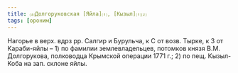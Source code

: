 ```yaml
---
title: ⒜Долгоруковская [Яйла]⒯, [Кызыл]⒯⒵
tags: [ороним]
---
```


Нагорье в верх. вдрз рр. Салгир и Бурульча, к С от возв. Тырке, к З от
Караби-яйлы – 1) по фамилии землевладельцев, потомков князя В.М. Долгорукова,
полководца Крымской операции 1771 г.; 2) по пещ. Кызыл-Коба на зап. склоне яйлы.
